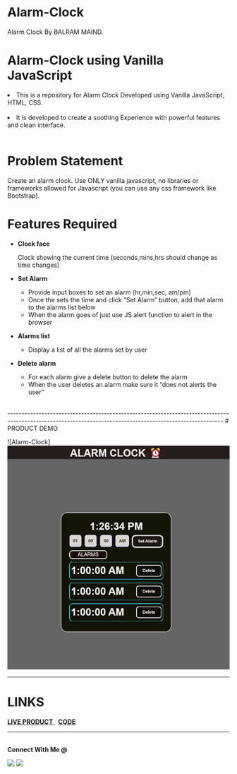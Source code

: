 # Alarm-Clock
Alarm Clock By BALRAM MAIND.

# Alarm-Clock using Vanilla JavaScript

<li>This is a repository for Alarm Clock Developed using Vanilla JavaScript, HTML, CSS.</li>
<br>
<li> It is developed to create a soothing Experience with powerful features and clean interface.</li>
<br>

# Problem Statement

Create an alarm clock. Use ONLY vanilla javascript, no libraries or frameworks allowed for Javascript (you can use any css framework like Bootstrap).
<br>

# Features Required

- <b>Clock face</b><br>

  Clock showing the current time (seconds,mins,hrs should change as time changes)

- <b>Set Alarm</b> <br>

  - Provide input boxes to set an alarm (hr,min,sec, am/pm)
  - Once the sets the time and click “Set Alarm” button, add that alarm to the alarms list below
  - When the alarm goes of just use JS alert function to alert in the browser

- <b>Alarms list</b> <br>

  - Display a list of all the alarms set by user
 
- <b>Delete alarm</b> <br>
  - For each alarm give a delete button to delete the alarm
  - When the user deletes an alarm make sure it “does not alerts the user”

<br>
----------------------------------------------------------------------------------------------------------------------------------------------------------
# PRODUCT DEMO

![Alarm-Clock]<img src="Alarm-Preview.png">   <br>

----------------------------------------------------------------------------------------------------------------------------------------------------------

# LINKS

<a href = "https://alarmclock-js.netlify.app/"> <b>LIVE PRODUCT</b> </a>  &nbsp; <a href = "https://github.com/MaanilVerma/Alarm-Clock"> <b>CODE</b> </a> <br>

--------------------------------------------------------------------------------------------------------------------------------------------------------
<br>
<strong>Connect With Me @</strong>

<p align="center">

<a href="https://www.linkedin.com/in/balram-maind"><img src="https://img.shields.io/badge/-BALRAM%20MAIND-0077B5?style=flat&logo=Linkedin&logoColor=white"/></a>
<a href="mailto:sbalram1000@gmail.com"><img src="https://img.shields.io/badge/-sbalram1000@gmail.com-D14836?style=flat&logo=Gmail&logoColor=white"/></a>
</a>

</p>
